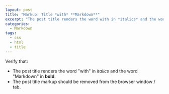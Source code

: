 ```yaml
---
layout: post
title: "Markup: Title *with* **Markdown**"
excerpt: "The post title renders the word with in *italics* and the word Markdown in **bold**."
categories:
  - Markdown
tags:
  - css
  - html
  - title
---
```


Verify that:

* The post title renders the word "with" in *italics* and the word "Markdown" in **bold**.
* The post title markup should be removed from the browser window / tab.